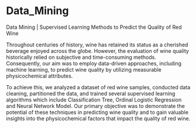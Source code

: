 # Data_Mining
Data Mining | Supervised Learning Methods to Predict the Quality of Red Wine

Throughout centuries of history, wine has retained its status as a cherished beverage enjoyed across the globe. However, the evaluation of wine quality historically relied on subjective and time-consuming methods. Consequently, our aim was to employ data-driven approaches, including machine learning, to predict wine quality by utilizing measurable physicochemical attributes. 

To achieve this, we analyzed a dataset of red wine samples, conducted data cleaning, partitioned the data, and trained several supervised learning algorithms which include Classification Tree, Ordinal Logistic Regression and Neural Network Model. Our primary objective was to demonstrate the potential of these techniques in predicting wine quality and to gain valuable insights into the physicochemical factors that impact the quality of red wine.
